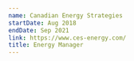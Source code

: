 ```yaml
---
name: Canadian Energy Strategies
startDate: Aug 2018
endDate: Sep 2021
link: https://www.ces-energy.com/
title: Energy Manager
---
```

